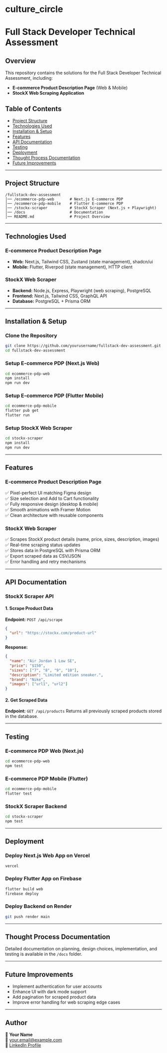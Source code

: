 # culture_circle


# Full Stack Developer Technical Assessment

## Overview
This repository contains the solutions for the Full Stack Developer Technical Assessment, including:
- **E-commerce Product Description Page** (Web & Mobile)
- **StockX Web Scraping Application**

## Table of Contents
- [Project Structure](#project-structure)
- [Technologies Used](#technologies-used)
- [Installation & Setup](#installation--setup)
- [Features](#features)
- [API Documentation](#api-documentation)
- [Testing](#testing)
- [Deployment](#deployment)
- [Thought Process Documentation](#thought-process-documentation)
- [Future Improvements](#future-improvements)

---

## Project Structure
```
/fullstack-dev-assessment
│── /ecommerce-pdp-web       # Next.js E-commerce PDP
│── /ecommerce-pdp-mobile    # Flutter E-commerce PDP
│── /stockx-scraper          # StockX Scraper (Next.js + Playwright)
│── /docs                    # Documentation
│── README.md                # Project Overview
```

---

## Technologies Used

### **E-commerce Product Description Page**
- **Web:** Next.js, Tailwind CSS, Zustand (state management), shadcn/ui
- **Mobile:** Flutter, Riverpod (state management), HTTP client

### **StockX Web Scraper**
- **Backend:** Node.js, Express, Playwright (web scraping), PostgreSQL
- **Frontend:** Next.js, Tailwind CSS, GraphQL API
- **Database:** PostgreSQL + Prisma ORM

---

## Installation & Setup

### **Clone the Repository**
```sh
git clone https://github.com/yourusername/fullstack-dev-assessment.git
cd fullstack-dev-assessment
```

### **Setup E-commerce PDP (Next.js Web)**
```sh
cd ecommerce-pdp-web
npm install
npm run dev
```

### **Setup E-commerce PDP (Flutter Mobile)**
```sh
cd ecommerce-pdp-mobile
flutter pub get
flutter run
```

### **Setup StockX Web Scraper**
```sh
cd stockx-scraper
npm install
npm run dev
```

---

## Features

### **E-commerce Product Description Page**
✅ Pixel-perfect UI matching Figma design  
✅ Size selection and Add to Cart functionality  
✅ Fully responsive design (desktop & mobile)  
✅ Smooth animations with Framer Motion  
✅ Clean architecture with reusable components  

### **StockX Web Scraper**
✅ Scrapes StockX product details (name, price, sizes, description, images)  
✅ Real-time scraping status updates  
✅ Stores data in PostgreSQL with Prisma ORM  
✅ Export scraped data as CSV/JSON  
✅ Error handling and retry mechanisms  

---

## API Documentation

### **StockX Scraper API**
#### **1. Scrape Product Data**
**Endpoint:** `POST /api/scrape`
```json
{
  "url": "https://stockx.com/product-url"
}
```
**Response:**
```json
{
  "name": "Air Jordan 1 Low SE",
  "price": "$150",
  "sizes": ["7", "8", "9", "10"],
  "description": "Limited edition sneaker.",
  "brand": "Nike",
  "images": ["url1", "url2"]
}
```

#### **2. Get Scraped Data**
**Endpoint:** `GET /api/products`
Returns all previously scraped products stored in the database.

---

## Testing

### **E-commerce PDP Web (Next.js)**
```sh
cd ecommerce-pdp-web
npm test
```

### **E-commerce PDP Mobile (Flutter)**
```sh
cd ecommerce-pdp-mobile
flutter test
```

### **StockX Scraper Backend**
```sh
cd stockx-scraper
npm test
```

---

## Deployment

### **Deploy Next.js Web App on Vercel**
```sh
vercel
```

### **Deploy Flutter App on Firebase**
```sh
flutter build web
firebase deploy
```

### **Deploy Backend on Render**
```sh
git push render main
```

---

## Thought Process Documentation
Detailed documentation on planning, design choices, implementation, and testing is available in the `/docs` folder.

---

## Future Improvements
- Implement authentication for user accounts
- Enhance UI with dark mode support
- Add pagination for scraped product data
- Improve error handling for web scraping edge cases

---

## Author
👤 **Your Name**  
📧 [your.email@example.com](mailto:your.email@example.com)  
🔗 [LinkedIn Profile](https://linkedin.com/in/yourname)
